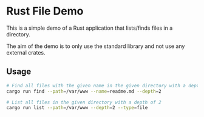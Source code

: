 # Rust File Demo

This is a simple demo of a Rust application that lists/finds files in a directory.

The aim of the demo is to only use the standard library and not use any external crates.

## Usage

```sh
# Find all files with the given name in the given directory with a depth of 2
cargo run find --path=/var/www --name=readme.md --depth=2

# List all files in the given directory with a depth of 2
cargo run list --path=/var/www --depth=2 --type=file
```

